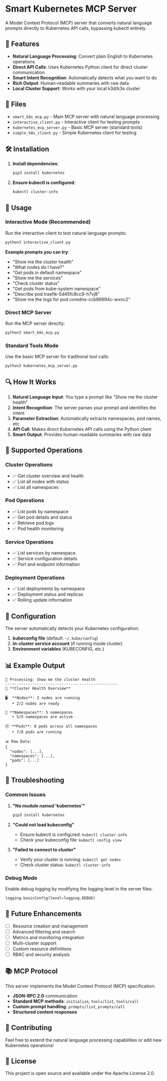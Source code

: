 # Smart Kubernetes MCP Server

A Model Context Protocol (MCP) server that converts natural language prompts directly to Kubernetes API calls, bypassing kubectl entirely.

## 🚀 Features

- **Natural Language Processing**: Convert plain English to Kubernetes operations
- **Direct API Calls**: Uses Kubernetes Python client for direct cluster communication
- **Smart Intent Recognition**: Automatically detects what you want to do
- **Rich Output**: Human-readable summaries with raw data
- **Local Cluster Support**: Works with your local k3d/k3s cluster

## 📁 Files

- `smart_k8s_mcp.py` - Main MCP server with natural language processing
- `interactive_client.py` - Interactive client for testing prompts
- `kubernetes_mcp_server.py` - Basic MCP server (standard tools)
- `simple_k8s_client.py` - Simple Kubernetes client for testing

## 🛠️ Installation

1. **Install dependencies**:
   ```bash
   pip3 install kubernetes
   ```

2. **Ensure kubectl is configured**:
   ```bash
   kubectl cluster-info
   ```

## 🎯 Usage

### Interactive Mode (Recommended)

Run the interactive client to test natural language prompts:

```bash
python3 interactive_client.py
```

**Example prompts you can try**:
- "Show me the cluster health"
- "What nodes do I have?"
- "Get pods in default namespace"
- "Show me the services"
- "Check cluster status"
- "Get pods from kube-system namespace"
- "Describe pod traefik-5d45fc8cc9-h7vj8"
- "Show me the logs for pod coredns-ccb96694c-wxnc2"

### Direct MCP Server

Run the MCP server directly:

```bash
python3 smart_k8s_mcp.py
```

### Standard Tools Mode

Use the basic MCP server for traditional tool calls:

```bash
python3 kubernetes_mcp_server.py
```

## 🔍 How It Works

1. **Natural Language Input**: You type a prompt like "Show me the cluster health"
2. **Intent Recognition**: The server parses your prompt and identifies the intent
3. **Parameter Extraction**: Automatically extracts namespaces, pod names, etc.
4. **API Call**: Makes direct Kubernetes API calls using the Python client
5. **Smart Output**: Provides human-readable summaries with raw data

## 🧠 Supported Operations

### Cluster Operations
- ✅ Get cluster overview and health
- ✅ List all nodes with status
- ✅ List all namespaces

### Pod Operations
- ✅ List pods by namespace
- ✅ Get pod details and status
- ✅ Retrieve pod logs
- ✅ Pod health monitoring

### Service Operations
- ✅ List services by namespace
- ✅ Service configuration details
- ✅ Port and endpoint information

### Deployment Operations
- ✅ List deployments by namespace
- ✅ Deployment status and replicas
- ✅ Rolling update information

## 🔧 Configuration

The server automatically detects your Kubernetes configuration:

1. **kubeconfig file** (default: `~/.kube/config`)
2. **In-cluster service account** (if running inside cluster)
3. **Environment variables** (KUBECONFIG, etc.)

## 📊 Example Output

```
🤖 Processing: Show me the cluster health
--------------------------------------------------
🏥 **Cluster Health Overview**

🖥️  **Nodes**: 2 nodes are running
   • 2/2 nodes are ready

📁 **Namespaces**: 5 namespaces
   • 5/5 namespaces are active

📦 **Pods**: 8 pods across all namespaces
   • 7/8 pods are running

📊 Raw Data:
{
  "nodes": [...],
  "namespaces": [...],
  "pods": [...]
}
```

## 🚨 Troubleshooting

### Common Issues

1. **"No module named 'kubernetes'"**
   ```bash
   pip3 install kubernetes
   ```

2. **"Could not load kubeconfig"**
   - Ensure kubectl is configured: `kubectl cluster-info`
   - Check your kubeconfig file: `kubectl config view`

3. **"Failed to connect to cluster"**
   - Verify your cluster is running: `kubectl get nodes`
   - Check cluster status: `kubectl cluster-info`

### Debug Mode

Enable debug logging by modifying the logging level in the server files:

```python
logging.basicConfig(level=logging.DEBUG)
```

## 🔮 Future Enhancements

- [ ] Resource creation and management
- [ ] Advanced filtering and search
- [ ] Metrics and monitoring integration
- [ ] Multi-cluster support
- [ ] Custom resource definitions
- [ ] RBAC and security analysis

## 📚 MCP Protocol

This server implements the Model Context Protocol (MCP) specification:

- **JSON-RPC 2.0** communication
- **Standard MCP methods**: `initialize`, `tools/list`, `tools/call`
- **Custom prompt handling**: `prompts/list`, `prompts/call`
- **Structured content responses**

## 🤝 Contributing

Feel free to extend the natural language processing capabilities or add new Kubernetes operations!

## 📄 License

This project is open source and available under the Apache License 2.0.
